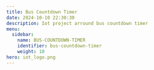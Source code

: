 ```yaml
---
title: Bus Countdown Timer
date: 2024-10-10 22:30:30
description: Iot project arround bus countdown timer
menu:
  sidebar:
    name: BUS-COUNTDOWN-TIMER
    identifier: bus-countdown-timer
    weight: 10
hero: iot_logo.png
---
```


